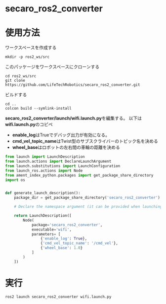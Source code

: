 # secaro_ros2_converter

# 使用方法
ワークスペースを作成する
```
mkdir -p ros2_ws/src
```
このパッケージをワークスペースにクローンする
```
cd ros2_ws/src
git clone https://github.com/LifeTechRobotics/secaro_ros2_converter.git
```
ビルドする
```
cd ..
colcon build --symlink-install
```

**secaro_ros2_converter/launch/wifi.launch.py**を編集する。
以下は**wifi.launch.py**のコピペ
- **enable_log**はTrueでデバッグ出力が有効になる。
- **cmd_vel_topic_name**はTwist型のサブスクライバーのトピック名を決める
- **wheel_base**はロボットの左右間の車輪の距離を決める
```py:wifi.launch.py
from launch import LaunchDescription
from launch.actions import DeclareLaunchArgument
from launch.substitutions import LaunchConfiguration
from launch_ros.actions import Node
from ament_index_python.packages import get_package_share_directory
import os


def generate_launch_description():
    package_dir = get_package_share_directory('secaro_ros2_converter')

    # Declare the namespace argument (it can be provided when launching)

    return LaunchDescription([
        Node(
            package='secaro_ros2_converter',
            executable='wifi',
            parameters= [
                {'enable_log': True},
                {'cmd_vel_topic_name': '/cmd_vel'},
                {'wheel_base': 1.0}
            ]
        )
    ])
```

# 実行
```
ros2 launch secaro_ros2_converter wifi.launch.py
```